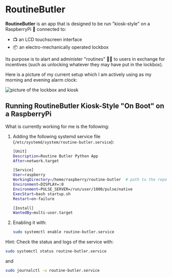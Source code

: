 # RoutineButler

**RoutineButler** is an app that is designed to be run "kiosk-style" on a RaspberryPi 🥧 connected to:

- 📺 an LCD touchscreen interface
- 📦 an electro-mechanically operated lockbox

Its purpose is to alart and administer "routines" 🏋️‍♂️  to users in exchange for incentives (such as unlocking whatever they may have put in the lockbox).

Here is a picture of my current setup which I am actively using as my morning and evening alarm clock:

![picture of the lockbox and kiosk](https://i.imgur.com/64x0Byw.jpeg)

## Running RoutineButler Kiosk-Style "On Boot" on a RaspberryPi

What is currently working for me is the following:

1. Adding the following systemd service file (`/etc/systemd/system/routine-butler.service`):

    ```bash
    [Unit]
    Description=Routine Butler Python App
    After=network.target

    [Service]
    User=raspberry
    WorkingDirectory=/home/raspberry/routine-butler  # path to the repo
    Environment=DISPLAY=:0
    Environment=PULSE_SERVER=/run/user/1000/pulse/native
    ExecStart=bash startup.sh
    Restart=on-failure

    [Install]
    WantedBy=multi-user.target
    ```

2. Enabling it with:

    ```bash
    sudo systemctl enable routine-butler.service
    ```

Hint: Check the status and logs of the service with:

```bash
sudo systemctl status routine-butler.service
```

and

```bash
sudo journalctl -u routine-butler.service
```
